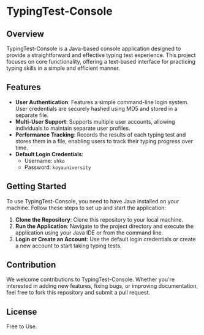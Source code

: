 # TypingTest-Console

## Overview
TypingTest-Console is a Java-based console application designed to provide a straightforward and effective typing test experience. This project focuses on core functionality, offering a text-based interface for practicing typing skills in a simple and efficient manner.

## Features
- **User Authentication**: Features a simple command-line login system. User credentials are securely hashed using MD5 and stored in a separate file.
- **Multi-User Support**: Supports multiple user accounts, allowing individuals to maintain separate user profiles.
- **Performance Tracking**: Records the results of each typing test and stores them in a file, enabling users to track their typing progress over time.
- **Default Login Credentials**: 
  - Username: `shko`
  - Password: `koyauniversity`

## Getting Started
To use TypingTest-Console, you need to have Java installed on your machine. Follow these steps to set up and start the application:

1. **Clone the Repository**: Clone this repository to your local machine.
2. **Run the Application**: Navigate to the project directory and execute the application using your Java IDE or from the command line.
3. **Login or Create an Account**: Use the default login credentials or create a new account to start taking typing tests.

## Contribution
We welcome contributions to TypingTest-Console. Whether you're interested in adding new features, fixing bugs, or improving documentation, feel free to fork this repository and submit a pull request.

## License
Free to Use.

